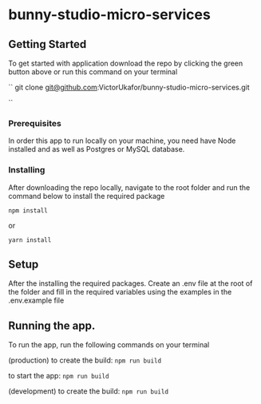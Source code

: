 # bunny-studio-micro-services


## Getting Started

To get started with application download the repo by clicking the green button above or run this command on your terminal

``
git clone git@github.com:VictorUkafor/bunny-studio-micro-services.git

``


### Prerequisites

In order this app to run locally on your machine, you need have Node installed and as well as Postgres or MySQL database.


### Installing

After downloading the repo locally, navigate to the root folder and run the command below to install the required package

```
npm install
```
or

```
yarn install
```


## Setup 

After the installing the required packages. Create an .env file at the root of the folder and fill in the required variables using the examples in the .env.example file


## Running the app.

To run the app, run the following commands on your terminal

(production)
to create the build:
``
npm run build
``

to start the app:
``
npm run build
``

(development)
to create the build:
``
npm run build
``